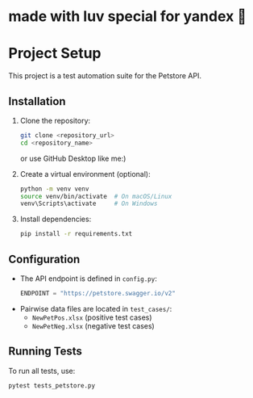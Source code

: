 # made with luv special for yandex 💛

# Project Setup

This project is a test automation suite for the Petstore API.

## Installation

1. Clone the repository:
   ```sh
   git clone <repository_url>
   cd <repository_name>
   ```
   or use GitHub Desktop like me:)
   
3. Create a virtual environment (optional):
   ```sh
   python -m venv venv
   source venv/bin/activate  # On macOS/Linux
   venv\Scripts\activate     # On Windows
   ```
4. Install dependencies:
   ```sh
   pip install -r requirements.txt
   ```

## Configuration

- The API endpoint is defined in `config.py`:
  ```python
  ENDPOINT = "https://petstore.swagger.io/v2"
  ```
- Pairwise data files are located in `test_cases/`:
  - `NewPetPos.xlsx` (positive test cases)
  - `NewPetNeg.xlsx` (negative test cases)

## Running Tests

To run all tests, use:
```sh
pytest tests_petstore.py
```